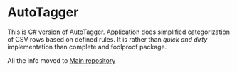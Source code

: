 # AutoTagger
This is C# version of AutoTagger.
Application does simplified categorization of CSV rows based on defined rules.
It is rather than *quick and dirty* implementation than complete and foolproof package. 

All the info moved to [Main repository](https://github.com/paavels/autotagger)
